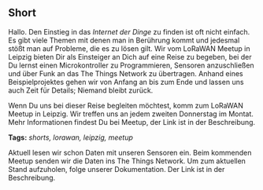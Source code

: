 ## Short

Hallo. Den Einstieg in das *Internet der Dinge* zu finden ist oft nicht einfach. Es gibt viele Themen mit denen man in Berührung kommt und jedesmal stößt man auf Probleme, die es zu lösen gilt. Wir vom LoRaWAN Meetup in Leipzig bieten Dir als Einsteiger an Dich auf eine Reise zu begeben, bei der Du lernst einen Microkontroller zu Programmieren, Sensoren anzuschließen und über Funk an das The Things Network zu übertragen. Anhand eines Beispielprojektes gehen wir von Anfang an bis zum Ende und lassen uns auch Zeit für Details; Niemand bleibt zurück.

Wenn Du uns bei dieser Reise begleiten möchtest, komm zum LoRaWAN Meetup in Leipzig. Wir treffen uns an jedem zweiten Donnerstag im Montat. Mehr Informationen findest Du bei Meetup, der Link ist in der Beschreibung.

**Tags:** *shorts, lorawan, leipzig, meetup*


Aktuell lesen wir schon Daten mit unseren Sensoren ein. Beim kommenden Meetup senden wir die Daten ins The Things Network. Um zum aktuellen Stand aufzuholen, folge unserer Dokumentation. Der Link ist in der Beschreibung.